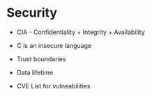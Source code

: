 # Security

* CIA - Confidentiality + Integrity + Availability

* C is an insecure language

* Trust boundaries

* Data lifetime

* CVE List for vulneabilities 

  